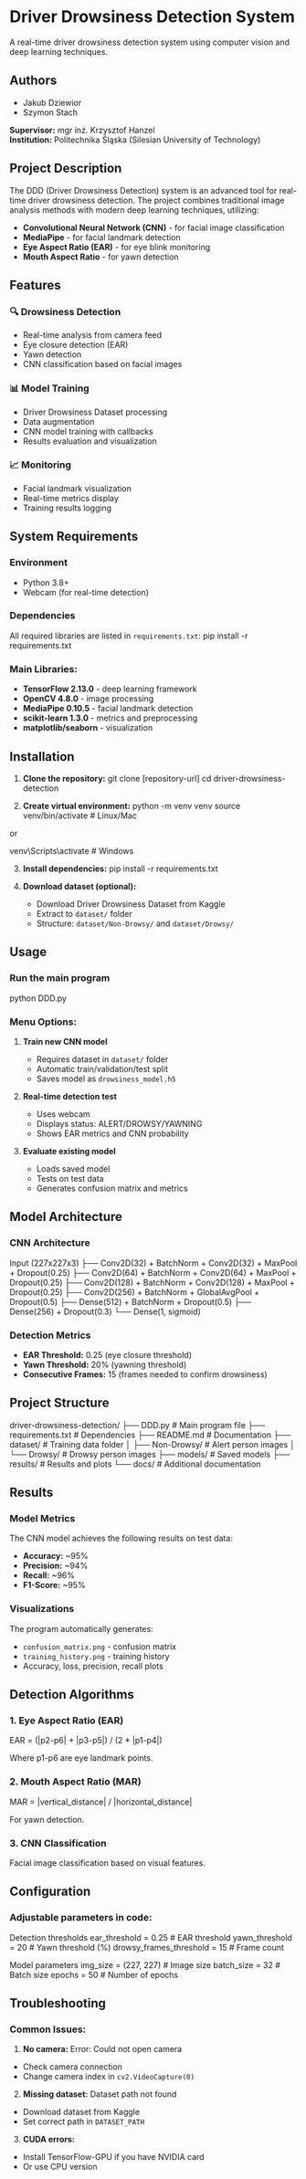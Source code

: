 # Driver Drowsiness Detection System

A real-time driver drowsiness detection system using computer vision and deep learning techniques.

## Authors
- Jakub Dziewior
- Szymon Stach

**Supervisor:** mgr inż. Krzysztof Hanzel  
**Institution:** Politechnika Śląska (Silesian University of Technology)

## Project Description

The DDD (Driver Drowsiness Detection) system is an advanced tool for real-time driver drowsiness detection. The project combines traditional image analysis methods with modern deep learning techniques, utilizing:

- **Convolutional Neural Network (CNN)** - for facial image classification
- **MediaPipe** - for facial landmark detection
- **Eye Aspect Ratio (EAR)** - for eye blink monitoring
- **Mouth Aspect Ratio** - for yawn detection

## Features

### 🔍 Drowsiness Detection
- Real-time analysis from camera feed
- Eye closure detection (EAR)
- Yawn detection
- CNN classification based on facial images

### 📊 Model Training
- Driver Drowsiness Dataset processing
- Data augmentation
- CNN model training with callbacks
- Results evaluation and visualization

### 📈 Monitoring
- Facial landmark visualization
- Real-time metrics display
- Training results logging

## System Requirements

### Environment
- Python 3.8+
- Webcam (for real-time detection)

### Dependencies
All required libraries are listed in `requirements.txt`:
pip install -r requirements.txt

### Main Libraries:
- **TensorFlow 2.13.0** - deep learning framework
- **OpenCV 4.8.0** - image processing
- **MediaPipe 0.10.5** - facial landmark detection
- **scikit-learn 1.3.0** - metrics and preprocessing
- **matplotlib/seaborn** - visualization

## Installation

1. **Clone the repository:**
git clone [repository-url]
cd driver-drowsiness-detection

2. **Create virtual environment:**
python -m venv venv
source venv/bin/activate # Linux/Mac

or

venv\Scripts\activate # Windows

3. **Install dependencies:**
pip install -r requirements.txt

4. **Download dataset (optional):**
   - Download Driver Drowsiness Dataset from Kaggle
   - Extract to `dataset/` folder
   - Structure: `dataset/Non-Drowsy/` and `dataset/Drowsy/`

## Usage

### Run the main program
python DDD.py

### Menu Options:
1. **Train new CNN model**
   - Requires dataset in `dataset/` folder
   - Automatic train/validation/test split
   - Saves model as `drowsiness_model.h5`

2. **Real-time detection test**
   - Uses webcam
   - Displays status: ALERT/DROWSY/YAWNING
   - Shows EAR metrics and CNN probability

3. **Evaluate existing model**
   - Loads saved model
   - Tests on test data
   - Generates confusion matrix and metrics

## Model Architecture

### CNN Architecture
Input (227x227x3)
├── Conv2D(32) + BatchNorm + Conv2D(32) + MaxPool + Dropout(0.25)
├── Conv2D(64) + BatchNorm + Conv2D(64) + MaxPool + Dropout(0.25)
├── Conv2D(128) + BatchNorm + Conv2D(128) + MaxPool + Dropout(0.25)
├── Conv2D(256) + BatchNorm + GlobalAvgPool + Dropout(0.5)
├── Dense(512) + BatchNorm + Dropout(0.5)
├── Dense(256) + Dropout(0.3)
└── Dense(1, sigmoid)

### Detection Metrics
- **EAR Threshold:** 0.25 (eye closure threshold)
- **Yawn Threshold:** 20% (yawning threshold)
- **Consecutive Frames:** 15 (frames needed to confirm drowsiness)

## Project Structure
driver-drowsiness-detection/
├── DDD.py # Main program file
├── requirements.txt # Dependencies
├── README.md # Documentation
├── dataset/ # Training data folder
│ ├── Non-Drowsy/ # Alert person images
│ └── Drowsy/ # Drowsy person images
├── models/ # Saved models
├── results/ # Results and plots
└── docs/ # Additional documentation

## Results

### Model Metrics
The CNN model achieves the following results on test data:
- **Accuracy:** ~95%
- **Precision:** ~94%
- **Recall:** ~96%
- **F1-Score:** ~95%

### Visualizations
The program automatically generates:
- `confusion_matrix.png` - confusion matrix
- `training_history.png` - training history
- Accuracy, loss, precision, recall plots

## Detection Algorithms

### 1. Eye Aspect Ratio (EAR)
EAR = (|p2-p6| + |p3-p5|) / (2 * |p1-p4|)

Where p1-p6 are eye landmark points.

### 2. Mouth Aspect Ratio (MAR)
MAR = |vertical_distance| / |horizontal_distance|

For yawn detection.

### 3. CNN Classification
Facial image classification based on visual features.

## Configuration

### Adjustable parameters in code:
Detection thresholds
ear_threshold = 0.25 # EAR threshold
yawn_threshold = 20 # Yawn threshold (%)
drowsy_frames_threshold = 15 # Frame count

Model parameters
img_size = (227, 227) # Image size
batch_size = 32 # Batch size
epochs = 50 # Number of epochs

## Troubleshooting

### Common Issues:

1. **No camera:**
Error: Could not open camera

- Check camera connection
- Change camera index in `cv2.VideoCapture(0)`

2. **Missing dataset:**
Dataset path not found

- Download dataset from Kaggle
- Set correct path in `DATASET_PATH`

3. **CUDA errors:**
- Install TensorFlow-GPU if you have NVIDIA card
- Or use CPU version
